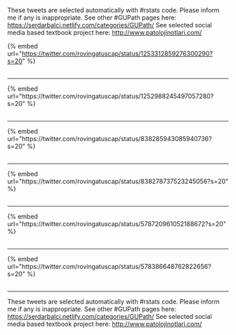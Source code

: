 

These tweets are selected automatically with #rstats code. Please inform me if any is inappropriate.
See other #GUPath pages here: https://serdarbalci.netlify.com/categories/GUPath/ 
See selected social media based textbook project here: http://www.patolojinotlari.com/

{% embed url="https://twitter.com/rovingatuscap/status/1253312859276300290?s=20" %}<br>
<br>
<hr>
{% embed url="https://twitter.com/rovingatuscap/status/1252988245497057280?s=20" %}<br>
<br>
<hr>
{% embed url="https://twitter.com/rovingatuscap/status/838285943085940736?s=20" %}<br>
<br>
<hr>
{% embed url="https://twitter.com/rovingatuscap/status/838278737523245056?s=20" %}<br>
<br>
<hr>
{% embed url="https://twitter.com/rovingatuscap/status/578720961052188672?s=20" %}<br>
<br>
<hr>
{% embed url="https://twitter.com/rovingatuscap/status/578386648762822656?s=20" %}<br>
<br>
<hr>


These tweets are selected automatically with #rstats code. Please inform me if any is inappropriate.
See other #GUPath pages here: https://serdarbalci.netlify.com/categories/GUPath/ 
See selected social media based textbook project here: http://www.patolojinotlari.com/
